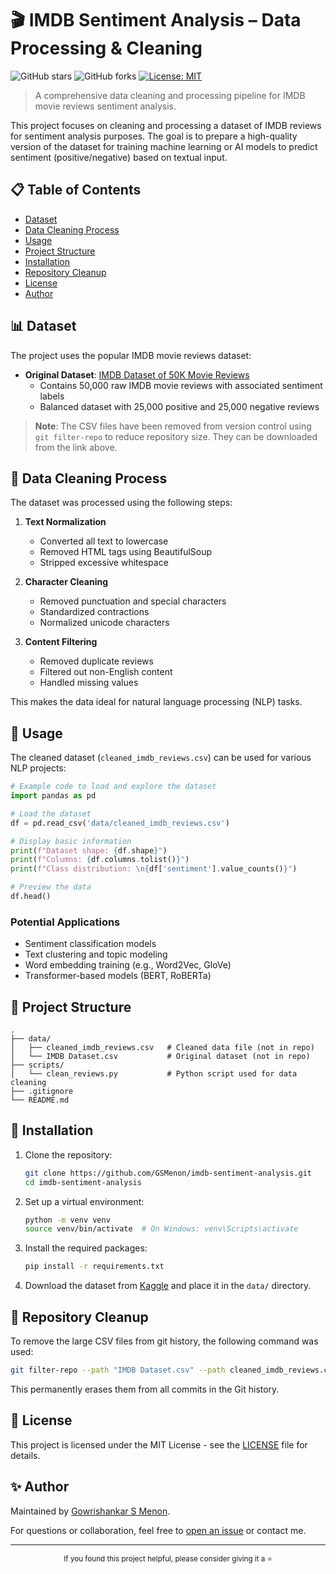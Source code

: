 # 🎬 IMDB Sentiment Analysis – Data Processing & Cleaning

![GitHub stars](https://img.shields.io/github/stars/GSMenon/imdb-sentiment-analysis?style=social)
![GitHub forks](https://img.shields.io/github/forks/GSMenon/imdb-sentiment-analysis?style=social)
[![License: MIT](https://img.shields.io/badge/License-MIT-yellow.svg)](https://opensource.org/licenses/MIT)

> A comprehensive data cleaning and processing pipeline for IMDB movie reviews sentiment analysis.

This project focuses on cleaning and processing a dataset of IMDB reviews for sentiment analysis purposes. The goal is to prepare a high-quality version of the dataset for training machine learning or AI models to predict sentiment (positive/negative) based on textual input.

## 📋 Table of Contents

- [Dataset](#-dataset)
- [Data Cleaning Process](#-data-cleaning-process)
- [Usage](#-usage)
- [Project Structure](#-project-structure)
- [Installation](#-installation)
- [Repository Cleanup](#-repository-cleanup)
- [License](#-license)
- [Author](#-author)

## 📊 Dataset

The project uses the popular IMDB movie reviews dataset:

- **Original Dataset**: [IMDB Dataset of 50K Movie Reviews](https://www.kaggle.com/datasets/lakshmi25npathi/imdb-dataset-of-50k-movie-reviews)
  - Contains 50,000 raw IMDB movie reviews with associated sentiment labels
  - Balanced dataset with 25,000 positive and 25,000 negative reviews

> **Note**: The CSV files have been removed from version control using `git filter-repo` to reduce repository size. They can be downloaded from the link above.

## 🧹 Data Cleaning Process

The dataset was processed using the following steps:

1. **Text Normalization**
   - Converted all text to lowercase
   - Removed HTML tags using BeautifulSoup
   - Stripped excessive whitespace

2. **Character Cleaning**
   - Removed punctuation and special characters
   - Standardized contractions
   - Normalized unicode characters

3. **Content Filtering**
   - Removed duplicate reviews
   - Filtered out non-English content
   - Handled missing values

This makes the data ideal for natural language processing (NLP) tasks.

## 🚀 Usage

The cleaned dataset (`cleaned_imdb_reviews.csv`) can be used for various NLP projects:

```python
# Example code to load and explore the dataset
import pandas as pd

# Load the dataset
df = pd.read_csv('data/cleaned_imdb_reviews.csv')

# Display basic information
print(f"Dataset shape: {df.shape}")
print(f"Columns: {df.columns.tolist()}")
print(f"Class distribution: \n{df['sentiment'].value_counts()}")

# Preview the data
df.head()
```

### Potential Applications

- Sentiment classification models
- Text clustering and topic modeling
- Word embedding training (e.g., Word2Vec, GloVe)
- Transformer-based models (BERT, RoBERTa)

## 📁 Project Structure

```
.
├── data/
│   ├── cleaned_imdb_reviews.csv   # Cleaned data file (not in repo)
│   └── IMDB Dataset.csv           # Original dataset (not in repo)
├── scripts/
│   └── clean_reviews.py           # Python script used for data cleaning
├── .gitignore
└── README.md
```

## 🔧 Installation

1. Clone the repository:
   ```bash
   git clone https://github.com/GSMenon/imdb-sentiment-analysis.git
   cd imdb-sentiment-analysis
   ```

2. Set up a virtual environment:
   ```bash
   python -m venv venv
   source venv/bin/activate  # On Windows: venv\Scripts\activate
   ```

3. Install the required packages:
   ```bash
   pip install -r requirements.txt
   ```

4. Download the dataset from [Kaggle](https://www.kaggle.com/datasets/lakshmi25npathi/imdb-dataset-of-50k-movie-reviews) and place it in the `data/` directory.

## 🧰 Repository Cleanup

To remove the large CSV files from git history, the following command was used:

```bash
git filter-repo --path "IMDB Dataset.csv" --path cleaned_imdb_reviews.csv --invert-paths
```

This permanently erases them from all commits in the Git history.

## 📜 License

This project is licensed under the MIT License - see the [LICENSE](LICENSE) file for details.

## ✨ Author

Maintained by [Gowrishankar S Menon](https://github.com/GSMenon).

For questions or collaboration, feel free to [open an issue](https://github.com/GSMenon/imdb-sentiment-analysis/issues) or contact me.

---

<p align="center">
  <sub>If you found this project helpful, please consider giving it a ⭐️</sub>
</p>
